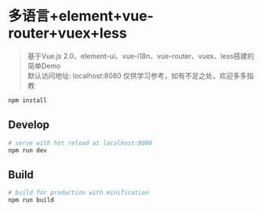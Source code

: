 # 多语言+element+vue-router+vuex+less

> 基于Vue.js 2.0、element-ui、vue-i18n、vue-router、vuex、less搭建的简单Demo<br/>
> 默认访问地址: localhost:8080
> 仅供学习参考，如有不足之处，欢迎多多指教

``` bash
npm install
```

## Develop

``` bash
# serve with hot reload at localhost:8080
npm run dev
```

## Build

``` bash
# build for production with minification
npm run build
```
